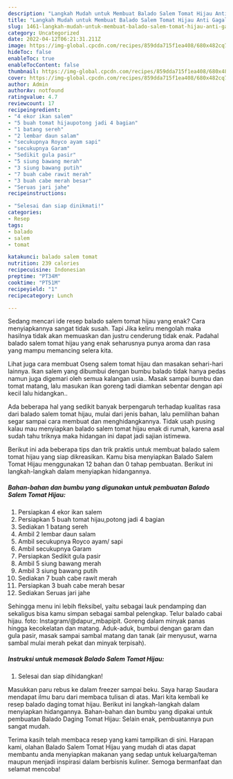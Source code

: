 ```yaml
---
description: "Langkah Mudah untuk Membuat Balado Salem Tomat Hijau Anti Gagal"
title: "Langkah Mudah untuk Membuat Balado Salem Tomat Hijau Anti Gagal"
slug: 1461-langkah-mudah-untuk-membuat-balado-salem-tomat-hijau-anti-gagal
category: Uncategorized
date: 2022-04-12T06:21:31.211Z
image: https://img-global.cpcdn.com/recipes/859dda715f1ea408/680x482cq70/balado-salem-tomat-hijau-foto-resep-utama.jpg
hideToc: false
enableToc: true
enableTocContent: false
thumbnail: https://img-global.cpcdn.com/recipes/859dda715f1ea408/680x482cq70/balado-salem-tomat-hijau-foto-resep-utama.jpg
cover: https://img-global.cpcdn.com/recipes/859dda715f1ea408/680x482cq70/balado-salem-tomat-hijau-foto-resep-utama.jpg
author: Admin
authorAv: notfound
ratingvalue: 4.7
reviewcount: 17
recipeingredient:
- "4 ekor ikan salem"
- "5 buah tomat hijaupotong jadi 4 bagian"
- "1 batang sereh"
- "2 lembar daun salam"
- "secukupnya Royco ayam sapi"
- "secukupnya Garam"
- "Sedikit gula pasir"
- "5 siung bawang merah"
- "3 siung bawang putih"
- "7 buah cabe rawit merah"
- "3 buah cabe merah besar"
- "Seruas jari jahe"
recipeinstructions:

- "Selesai dan siap dinikmati!"
categories:
- Resep
tags:
- balado
- salem
- tomat

katakunci: balado salem tomat 
nutrition: 239 calories
recipecuisine: Indonesian
preptime: "PT34M"
cooktime: "PT51M"
recipeyield: "1"
recipecategory: Lunch

---
```



Sedang mencari ide resep balado salem tomat hijau yang enak? Cara menyiapkannya sangat tidak susah. Tapi Jika keliru mengolah maka hasilnya tidak akan memuaskan dan justru cenderung tidak enak. Padahal balado salem tomat hijau yang enak seharusnya punya aroma dan rasa yang mampu memancing selera kita.


Lihat juga cara membuat Oseng salem tomat hijau dan masakan sehari-hari lainnya. Ikan salem yang dibumbui dengan bumbu balado tidak hanya pedas namun juga digemari oleh semua kalangan usia.. Masak sampai bumbu dan tomat matang, lalu masukan ikan goreng tadi diamkan sebentar dengan api kecil lalu hidangkan..

Ada beberapa hal yang sedikit banyak berpengaruh terhadap kualitas rasa dari balado salem tomat hijau, mulai dari jenis bahan, lalu pemilihan bahan segar sampai cara membuat dan menghidangkannya. Tidak usah pusing kalau mau menyiapkan balado salem tomat hijau enak di rumah, karena asal sudah tahu triknya maka hidangan ini dapat jadi sajian istimewa.


Berikut ini ada beberapa tips dan trik praktis untuk membuat balado salem tomat hijau yang siap dikreasikan. Kamu bisa menyiapkan Balado Salem Tomat Hijau menggunakan 12 bahan dan 0 tahap pembuatan. Berikut ini langkah-langkah dalam menyiapkan hidangannya.

<!--inarticleads1-->

##### Bahan-bahan dan bumbu yang digunakan untuk pembuatan Balado Salem Tomat Hijau:

1. Persiapkan 4 ekor ikan salem
1. Persiapkan 5 buah tomat hijau,potong jadi 4 bagian
1. Sediakan 1 batang sereh
1. Ambil 2 lembar daun salam
1. Ambil secukupnya Royco ayam/ sapi
1. Ambil secukupnya Garam
1. Persiapkan Sedikit gula pasir
1. Ambil 5 siung bawang merah
1. Ambil 3 siung bawang putih
1. Sediakan 7 buah cabe rawit merah
1. Persiapkan 3 buah cabe merah besar
1. Sediakan Seruas jari jahe


Sehingga menu ini lebih fleksibel, yaitu sebagai lauk pendamping dan sekaligus bisa kamu simpan sebagai sambal pelengkap. Telur balado cabai hijau. foto: Instagram/@dapur_mbapipit. Goreng dalam minyak panas hingga kecokelatan dan matang. Aduk-aduk, bumbui dengan garam dan gula pasir, masak sampai sambal matang dan tanak (air menyusut, warna sambal mulai merah pekat dan minyak terpisah). 

<!--inarticleads2-->

##### Instruksi untuk memasak Balado Salem Tomat Hijau:


1. Selesai dan siap dihidangkan!

Masukkan paru rebus ke dalam freezer sampai beku. Saya harap Saudara mendapat ilmu baru dari membaca tulisan di atas. Mari kita kembali ke resep balado daging tomat hijau. Berikut ini langkah-langkah dalam menyiapkan hidangannya. Bahan-bahan dan bumbu yang dipakai untuk pembuatan Balado Daging Tomat Hijau: Selain enak, pembuatannya pun sangat mudah. 

Terima kasih telah membaca resep yang kami tampilkan di sini. Harapan kami, olahan Balado Salem Tomat Hijau yang mudah di atas dapat membantu anda menyiapkan makanan yang sedap untuk keluarga/teman maupun menjadi inspirasi dalam berbisnis kuliner. Semoga bermanfaat dan selamat mencoba!
